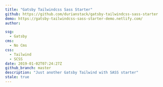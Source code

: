 ```yaml
---
title: "Gatsby Tailwindcss Sass Starter"
github: https://github.com/durianstack/gatsby-tailwindcss-sass-starter
demo: https://gatsby-tailwindcss-sass-starter-demo.netlify.com/
author: 

ssg:
  - Gatsby
cms:
  - No Cms
css:
  - Tailwind
  - SCSS
date: 2019-01-02T07:24:27Z
github_branch: master
description: "Just another Gatsby Tailwind with SASS starter"
stale: true
---
```


